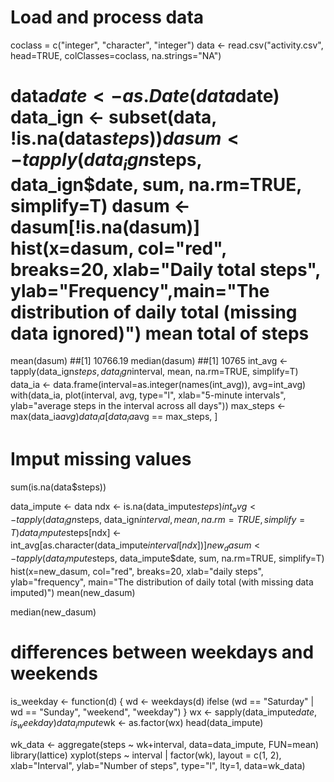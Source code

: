Load and process data
=============================================
coclass = c("integer", "character", "integer")
data <- read.csv("activity.csv", head=TRUE, colClasses=coclass, na.strings="NA")

data$date <- as.Date(data$date)
data_ign <- subset(data, !is.na(data$steps))
dasum <- tapply(data_ign$steps, data_ign$date, sum, na.rm=TRUE, simplify=T)
dasum <- dasum[!is.na(dasum)]
hist(x=dasum, col="red", breaks=20, xlab="Daily total steps", ylab="Frequency",main="The distribution of daily total (missing data ignored)")
mean total of steps
======================================
mean(dasum)
##[1] 10766.19
median(dasum)
##[1] 10765
int_avg <- tapply(data_ign$steps, data_ign$interval, mean, na.rm=TRUE, simplify=T)
data_ia <- data.frame(interval=as.integer(names(int_avg)), avg=int_avg)
with(data_ia, plot(interval, avg, type="l", xlab="5-minute intervals", ylab="average steps in the interval across all days"))
max_steps <- max(data_ia$avg)
data_ia[data_ia$avg == max_steps, ]

Imput missing values
==============================================
sum(is.na(data$steps))

data_impute <- data
ndx <- is.na(data_impute$steps)
int_avg <- tapply(data_ign$steps, data_ign$interval, mean, na.rm=TRUE, simplify=T)
data_impute$steps[ndx] <- int_avg[as.character(data_impute$interval[ndx])]
new_dasum <- tapply(data_impute$steps, data_impute$date, sum, na.rm=TRUE, simplify=T)
hist(x=new_dasum, col="red", breaks=20, xlab="daily steps", ylab="frequency", main="The distribution of daily total (with missing data imputed)")
mean(new_dasum)

median(new_dasum)

differences between weekdays and weekends
=============================================================
is_weekday <- function(d) {
     wd <- weekdays(d)
     ifelse (wd == "Saturday" | wd == "Sunday", "weekend", "weekday")
} 
wx <- sapply(data_impute$date, is_weekday)
data_impute$wk <- as.factor(wx)
head(data_impute)

wk_data <- aggregate(steps ~ wk+interval, data=data_impute, FUN=mean)
library(lattice)
xyplot(steps ~ interval | factor(wk), layout = c(1, 2), xlab="Interval", ylab="Number of steps", type="l", lty=1, data=wk_data)
